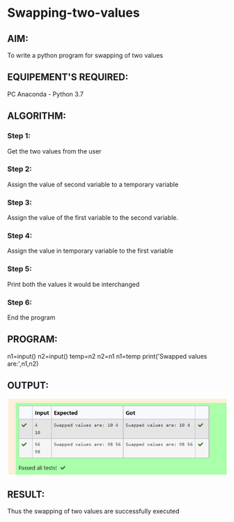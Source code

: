 # Swapping-two-values
## AIM:
To write a python program for swapping of two values
## EQUIPEMENT'S REQUIRED: 
PC
Anaconda - Python 3.7
## ALGORITHM: 
### Step 1:
Get the two values from the user
### Step 2: 
Assign the value of second variable to a temporary variable 
### Step 3: 
Assign the value of the first variable to the second variable.
### Step 4:  
Assign the value in temporary variable to the first variable
### Step 5: 
Print both the values it would be interchanged
### Step 6: 
End the program
## PROGRAM:
n1=input()
n2=input()
temp=n2
n2=n1
n1=temp
print('Swapped values are:',n1,n2)
## OUTPUT:
![swap](outputswap1.png)


## RESULT:
Thus the swapping of two values are successfully executed



